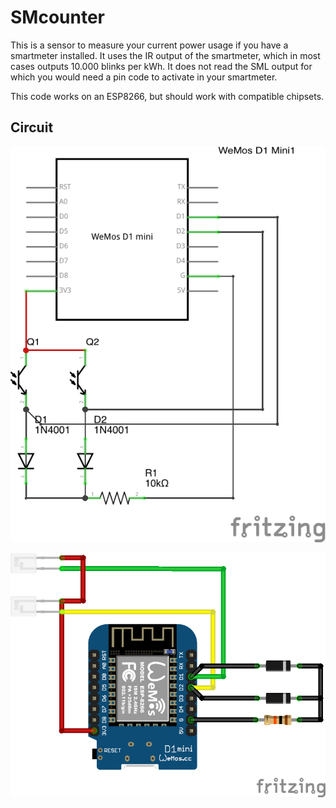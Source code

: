 # SMcounter

This is a sensor to measure your current power usage if you have a smartmeter installed. It uses the IR output of the smartmeter, which in most cases outputs 10.000 blinks per kWh. It does not read the SML output for which you would need a pin code to activate in your smartmeter.

This code works on an ESP8266, but should work with compatible chipsets.

## Circuit
![](doc/SMcounter_circuit.png)

![](doc/SMcounter_circuit2.png)
